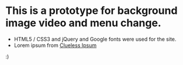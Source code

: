 # This is a prototype for background image video and menu change.

- HTML5 / CSS3 and jQuery and Google fonts were used for the site.
- Lorem ipsum from [Clueless Ipsum](https://clueless-ipsum.herokuapp.com/)

:)
